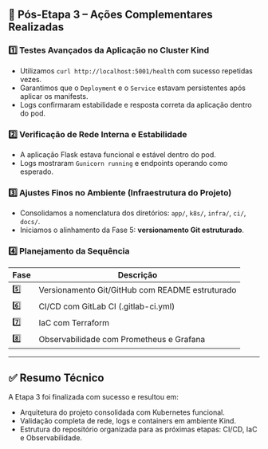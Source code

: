 ## 🔁 Pós-Etapa 3 – Ações Complementares Realizadas

### 1️⃣ Testes Avançados da Aplicação no Cluster Kind

- Utilizamos `curl http://localhost:5001/health` com sucesso repetidas vezes.
- Garantimos que o `Deployment` e o `Service` estavam persistentes após aplicar os manifests.
- Logs confirmaram estabilidade e resposta correta da aplicação dentro do pod.

### 2️⃣ Verificação de Rede Interna e Estabilidade

- A aplicação Flask estava funcional e estável dentro do pod.
- Logs mostraram `Gunicorn running` e endpoints operando como esperado.

### 3️⃣ Ajustes Finos no Ambiente (Infraestrutura do Projeto)

- Consolidamos a nomenclatura dos diretórios: `app/`, `k8s/`, `infra/`, `ci/`, `docs/`.
- Iniciamos o alinhamento da Fase 5: **versionamento Git estruturado**.

### 4️⃣ Planejamento da Sequência

| Fase | Descrição                                     |
|------|-----------------------------------------------|
| 5️⃣   | Versionamento Git/GitHub com README estruturado |
| 6️⃣   | CI/CD com GitLab CI (.gitlab-ci.yml)          |
| 7️⃣   | IaC com Terraform                             |
| 8️⃣   | Observabilidade com Prometheus e Grafana      |

---

## ✅ Resumo Técnico

A Etapa 3 foi finalizada com sucesso e resultou em:

- Arquitetura do projeto consolidada com Kubernetes funcional.
- Validação completa de rede, logs e containers em ambiente Kind.
- Estrutura do repositório organizada para as próximas etapas: CI/CD, IaC e Observabilidade.
